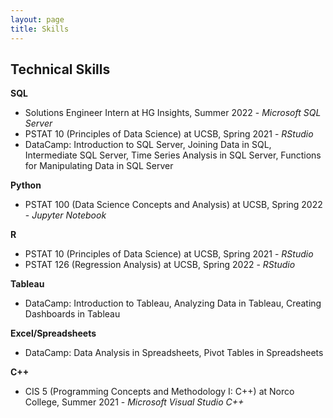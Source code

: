 ```yaml
---
layout: page
title: Skills
---
```

## Technical Skills  

**SQL**  
- Solutions Engineer Intern at HG Insights, Summer 2022 - *Microsoft SQL Server*   
- PSTAT 10 (Principles of Data Science) at UCSB, Spring 2021 - *RStudio*    
- DataCamp: Introduction to SQL Server, Joining Data in SQL, Intermediate SQL Server, Time Series Analysis in SQL Server, Functions for Manipulating Data in SQL Server   

**Python**  
- PSTAT 100 (Data Science Concepts and Analysis) at UCSB, Spring 2022 - *Jupyter Notebook*   

**R**  
- PSTAT 10 (Principles of Data Science) at UCSB, Spring 2021 - *RStudio*  
- PSTAT 126 (Regression Analysis) at UCSB, Spring 2022 - *RStudio*  

**Tableau**  
- DataCamp: Introduction to Tableau, Analyzing Data in Tableau, Creating Dashboards in Tableau    
 
**Excel/Spreadsheets**
- DataCamp: Data Analysis in Spreadsheets, Pivot Tables in Spreadsheets    

**C++**  
- CIS 5 (Programming Concepts and Methodology I: C++) at Norco College, Summer 2021 - *Microsoft Visual Studio C++*   
